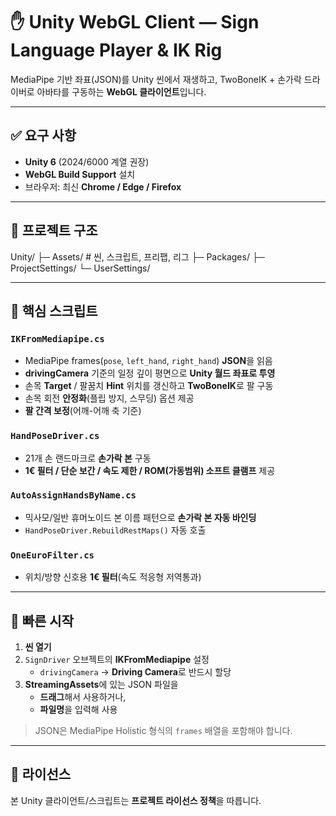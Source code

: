 # ✋ Unity WebGL Client — Sign Language Player & IK Rig

MediaPipe 기반 좌표(JSON)를 Unity 씬에서 재생하고, TwoBoneIK + 손가락 드라이버로 아바타를 구동하는 **WebGL 클라이언트**입니다.

---

## ✅ 요구 사항
- **Unity 6** (2024/6000 계열 권장)
- **WebGL Build Support** 설치
- 브라우저: 최신 **Chrome / Edge / Firefox**

---

## 📂 프로젝트 구조
Unity/
├─ Assets/ # 씬, 스크립트, 프리팹, 리그
├─ Packages/
├─ ProjectSettings/
└─ UserSettings/




---

## 🧩 핵심 스크립트

### `IKFromMediapipe.cs`
- MediaPipe frames(`pose`, `left_hand`, `right_hand`) **JSON**을 읽음
- **drivingCamera** 기준의 일정 깊이 평면으로 **Unity 월드 좌표로 투영**
- 손목 **Target** / 팔꿈치 **Hint** 위치를 갱신하고 **TwoBoneIK**로 팔 구동
- 손목 회전 **안정화**(플립 방지, 스무딩) 옵션 제공
- **팔 간격 보정**(어깨-어깨 축 기준)

### `HandPoseDriver.cs`
- 21개 손 랜드마크로 **손가락 본** 구동
- **1€ 필터 / 단순 보간 / 속도 제한 / ROM(가동범위) 소프트 클램프** 제공

### `AutoAssignHandsByName.cs`
- 믹사모/일반 휴머노이드 본 이름 패턴으로 **손가락 본 자동 바인딩**
- `HandPoseDriver.RebuildRestMaps()` 자동 호출

### `OneEuroFilter.cs`
- 위치/방향 신호용 **1€ 필터**(속도 적응형 저역통과)

---

## 🚀 빠른 시작

1. **씬 열기**
2. `SignDriver` 오브젝트의 **IKFromMediapipe** 설정  
   - `drivingCamera` → **Driving Camera**로 반드시 할당
3. **StreamingAssets**에 있는 JSON 파일을  
   - **드래그**해서 사용하거나,  
   - **파일명**을 입력해 사용

> JSON은 MediaPipe Holistic 형식의 `frames` 배열을 포함해야 합니다.

---

## 📜 라이선스
본 Unity 클라이언트/스크립트는 **프로젝트 라이선스 정책**을 따릅니다.
